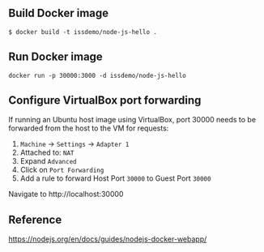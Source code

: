 ## Build Docker image

```
$ docker build -t issdemo/node-js-hello .
```

## Run Docker image

```
docker run -p 30000:3000 -d issdemo/node-js-hello
```

## Configure VirtualBox port forwarding
If running an Ubuntu host image using VirtualBox, port 30000 needs to be forwarded from the host to the VM for requests:
1. `Machine` -> `Settings` -> `Adapter 1`
2. Attached to: `NAT`
3. Expand `Advanced`
4. Click on `Port Forwarding`
5. Add a rule to forward Host Port `30000` to Guest Port `30000`

Navigate to http://localhost:30000

## Reference

https://nodejs.org/en/docs/guides/nodejs-docker-webapp/

